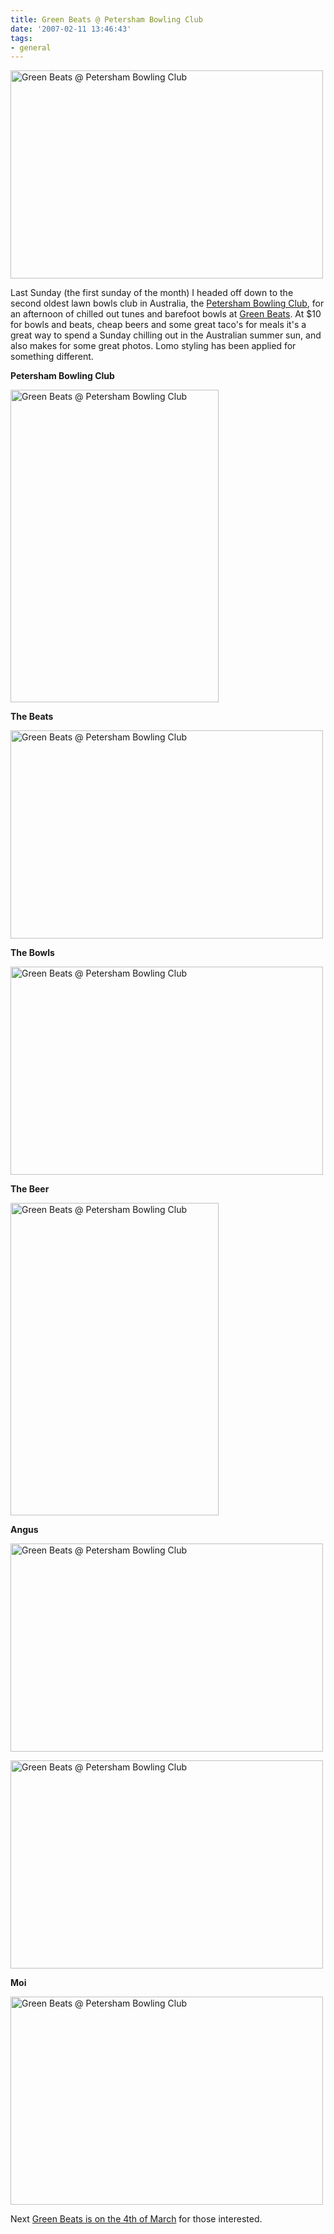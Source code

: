 ```yaml
---
title: Green Beats @ Petersham Bowling Club
date: '2007-02-11 13:46:43'
tags:
- general
---
```


<a href="http://www.flickr.com/photos/jufemaiz/385942751/" title="Photo Sharing"><img src="http://farm1.static.flickr.com/165/385942751_d0853c1e5a.jpg" alt="Green Beats @ Petersham Bowling Club" height="333" width="500" /></a>

Last Sunday (the first sunday of the month) I headed off down to the second oldest lawn bowls club in Australia, the <a href="http://thepbc.org.au/">Petersham Bowling Club</a>, for an afternoon of chilled out tunes and barefoot bowls at <a href="http://thepbc.org.au/greenbeats/">Green Beats</a>. At $10 for bowls and beats, cheap beers and some great taco's for meals it's a great way to spend a Sunday chilling out in the Australian summer sun, and also makes for some great photos. Lomo styling has been applied for something different.

<strong>Petersham Bowling Club</strong>

<a href="http://www.flickr.com/photos/jufemaiz/385938261/" title="Photo Sharing"><img src="http://farm1.static.flickr.com/174/385938261_f9996c8df4.jpg" alt="Green Beats @ Petersham Bowling Club" height="500" width="333" /></a>

<strong>The Beats</strong>

<a href="http://www.flickr.com/photos/jufemaiz/385938431/" title="Photo Sharing"><img src="http://farm1.static.flickr.com/160/385938431_6d7c153b4f.jpg" alt="Green Beats @ Petersham Bowling Club" height="333" width="500" /></a>

<strong>The Bowls</strong>

<a href="http://www.flickr.com/photos/jufemaiz/385938947/" title="Photo Sharing"><img src="http://farm1.static.flickr.com/146/385938947_d7d28f99e0.jpg" alt="Green Beats @ Petersham Bowling Club" height="333" width="500" /></a>

<strong>The Beer</strong>

<a href="http://www.flickr.com/photos/jufemaiz/385940315/" title="Photo Sharing"><img src="http://farm1.static.flickr.com/128/385940315_2ba4a82690.jpg" alt="Green Beats @ Petersham Bowling Club" height="500" width="333" /></a>

<strong>Angus </strong>

<a href="http://www.flickr.com/photos/jufemaiz/385940524/" title="Photo Sharing"><img src="http://farm1.static.flickr.com/128/385940524_770ee90abd.jpg" alt="Green Beats @ Petersham Bowling Club" height="333" width="500" /></a>

<a href="http://www.flickr.com/photos/jufemaiz/385942036/" title="Photo Sharing"><img src="http://farm1.static.flickr.com/141/385942036_ab16ca26d2.jpg" alt="Green Beats @ Petersham Bowling Club" height="333" width="500" /></a>

<strong>Moi</strong>

<a href="http://www.flickr.com/photos/jufemaiz/385942512/" title="Photo Sharing"><img src="http://farm1.static.flickr.com/156/385942512_ba9a624917.jpg" alt="Green Beats @ Petersham Bowling Club" height="333" width="500" /></a>

Next <a href="http://www.inthemix.com.au/whatson/event/35949/Green_Beats">Green Beats is on the 4th of March</a> for those interested.
